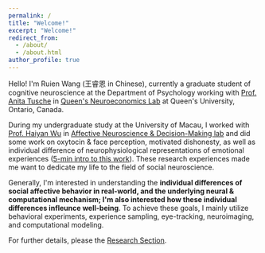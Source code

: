 ```yaml
---
permalink: /
title: "Welcome!"
excerpt: "Welcome!"
redirect_from: 
  - /about/
  - /about.html
author_profile: true
---
```


Hello! I'm Ruien Wang (王睿恩 in Chinese), currently a graduate student of cognitive neuroscience at the Department of Psychology working with [Prof. Anita Tusche](https://www.queensu.ca/psychology/people/anita-tusche) in [Queen's Neuroeconomics Lab](https://anitatusche.com/) at Queen's University, Ontario, Canada.

During my undergraduate study at the University of Macau, I worked with [Prof. Haiyan Wu](https://ccbs.ici.um.edu.mo/prof-haiyan-wu/) in [Affective Neuroscience & Decision-Making lab](https://andlab-um.com/) and did some work on oxytocin & face perception, motivated dishonesty, as well as individual difference of neurophysiological representations of emotional experiences ([5-min intro to this work](https://www.youtube.com/watch?v=u638b7JNFzQ)). These research experiences made me want to dedicate my life to the field of social neuroscience. 

Generally, I'm interested in understanding the **individual differences of social affective behavior in real-world, and the underlying neural & computational mechanism; I'm also interested how these individual differences infleunce well-being**. To achieve these goals, I mainly utilize behavioral experiments, experience sampling, eye-tracking, neuroimaging, and computational modeling.

For further details, please the [Research Section](https://rainneuro.github.io/research/).
